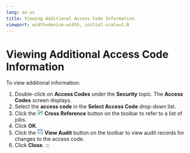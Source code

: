 ```yaml
---
lang: en-us
title: Viewing Additional Access Code Information
viewport: width=device-width, initial-scale=1.0
---
```


#  Viewing Additional Access Code Information

To view additional information:

1.  Double-click on **Access Codes** under the **Security** topic. The
    **Access Codes** screen displays.
2.  Select the **access code** in the **Select Access Code** drop-down
    list.
3.  Click the ![Cross References     icon](../../../Resources/Images/EM/EMcrossref.png "Cross References icon")
    **Cross Reference** button on the toolbar to refer to a list of
    jobs.
4.  Click **OK**.
5.  Click the ![View Audit     icon](../../../Resources/Images/EM/EMviewaudit.png "View Audit icon")
    **View Audit** button on the toolbar to view audit records for
    changes to the access code.
6.  Click **Close**.
:::

 

